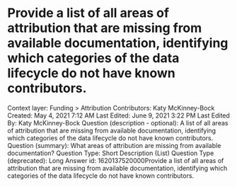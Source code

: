 # Provide a list of all areas of attribution that are missing from available documentation, identifying which categories of the data lifecycle do not have known contributors.

Context layer: Funding > Attribution
Contributors: Katy McKinney-Bock
Created: May 4, 2021 7:12 AM
Last Edited: June 9, 2021 3:22 PM
Last Edited By: Katy McKinney-Bock
Question (description - optional): A list of all areas of attribution that are missing from available documentation, identifying which categories of the data lifecycle do not have known contributors.
Question (summary): What areas of attribution are missing from available documentation?
Question Type: Short Description (List)
Question Type (deprecated): Long Answer
id: 1620137520000Provide a list of all areas of attribution that are missing from available documentation, identifying which categories of the data lifecycle do not have known contributors.